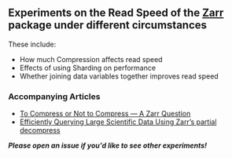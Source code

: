 ## Experiments on the Read Speed of the [Zarr](https://zarr.readthedocs.io/en/stable/) package under different circumstances

These include:

- How much Compression affects read speed
- Effects of using Sharding on performance
- Whether joining data variables together improves read speed


### Accompanying Articles

- [To Compress or Not to Compress — A Zarr Question](https://medium.com/@lubonjaariel/to-compress-or-not-to-compress-a-zarr-question-812160b3777d)
- [Efficiently Querying Large Scientific Data Using Zarr’s partial decompress](https://medium.com/@lubonjaariel/efficiently-querying-large-scientific-data-using-zarrs-partial-decompress-e4db9c96c510)


**_Please open an issue if you'd like to see other experiments!_**
